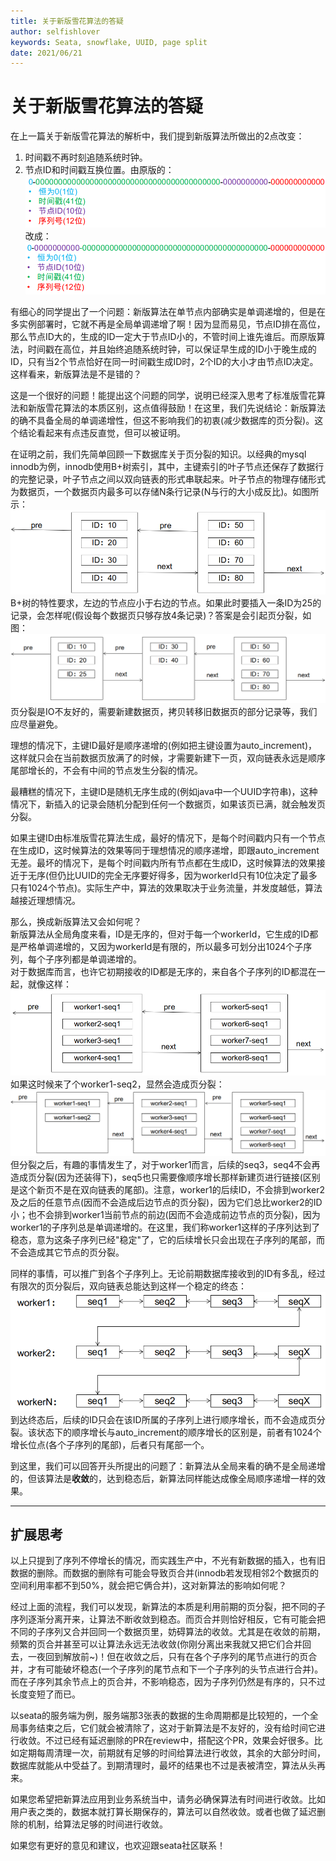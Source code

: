 ```yaml
---
title: 关于新版雪花算法的答疑
author: selfishlover
keywords: Seata, snowflake, UUID, page split
date: 2021/06/21
---
```


# 关于新版雪花算法的答疑

在上一篇关于新版雪花算法的解析中，我们提到新版算法所做出的2点改变：
1. 时间戳不再时刻追随系统时钟。
2. 节点ID和时间戳互换位置。由原版的：
![原版位分配策略](/img/blog/seata/uuid/before.png)
改成：
![改进版位分配策略](/img/blog/seata/uuid/after.png)

有细心的同学提出了一个问题：新版算法在单节点内部确实是单调递增的，但是在多实例部署时，它就不再是全局单调递增了啊！因为显而易见，节点ID排在高位，那么节点ID大的，生成的ID一定大于节点ID小的，不管时间上谁先谁后。而原版算法，时间戳在高位，并且始终追随系统时钟，可以保证早生成的ID小于晚生成的ID，只有当2个节点恰好在同一时间戳生成ID时，2个ID的大小才由节点ID决定。这样看来，新版算法是不是错的？

这是一个很好的问题！能提出这个问题的同学，说明已经深入思考了标准版雪花算法和新版雪花算法的本质区别，这点值得鼓励！在这里，我们先说结论：新版算法的确不具备全局的单调递增性，但这不影响我们的初衷(减少数据库的页分裂)。这个结论看起来有点违反直觉，但可以被证明。

在证明之前，我们先简单回顾一下数据库关于页分裂的知识。以经典的mysql innodb为例，innodb使用B+树索引，其中，主键索引的叶子节点还保存了数据行的完整记录，叶子节点之间以双向链表的形式串联起来。叶子节点的物理存储形式为数据页，一个数据页内最多可以存储N条行记录(N与行的大小成反比)。如图所示：
![数据页](/img/blog/seata/uuid/page1.png)  
B+树的特性要求，左边的节点应小于右边的节点。如果此时要插入一条ID为25的记录，会怎样呢(假设每个数据页只够存放4条记录)？答案是会引起页分裂，如图：
![页分裂](/img/blog/seata/uuid/page2.png)  
页分裂是IO不友好的，需要新建数据页，拷贝转移旧数据页的部分记录等，我们应尽量避免。

理想的情况下，主键ID最好是顺序递增的(例如把主键设置为auto_increment)，这样就只会在当前数据页放满了的时候，才需要新建下一页，双向链表永远是顺序尾部增长的，不会有中间的节点发生分裂的情况。

最糟糕的情况下，主键ID是随机无序生成的(例如java中一个UUID字符串)，这种情况下，新插入的记录会随机分配到任何一个数据页，如果该页已满，就会触发页分裂。

如果主键ID由标准版雪花算法生成，最好的情况下，是每个时间戳内只有一个节点在生成ID，这时候算法的效果等同于理想情况的顺序递增，即跟auto_increment无差。最坏的情况下，是每个时间戳内所有节点都在生成ID，这时候算法的效果接近于无序(但仍比UUID的完全无序要好得多，因为workerId只有10位决定了最多只有1024个节点)。实际生产中，算法的效果取决于业务流量，并发度越低，算法越接近理想情况。

那么，换成新版算法又会如何呢？  
新版算法从全局角度来看，ID是无序的，但对于每一个workerId，它生成的ID都是严格单调递增的，又因为workerId是有限的，所以最多可划分出1024个子序列，每个子序列都是单调递增的。  
对于数据库而言，也许它初期接收的ID都是无序的，来自各个子序列的ID都混在一起，就像这样：
![初期](/img/blog/seata/uuid/page3.png)  
如果这时候来了个worker1-seq2，显然会造成页分裂：
![首次分裂](/img/blog/seata/uuid/page4.png)  
但分裂之后，有趣的事情发生了，对于worker1而言，后续的seq3，seq4不会再造成页分裂(因为还装得下)，seq5也只需要像顺序增长那样新建页进行链接(区别是这个新页不是在双向链表的尾部)。注意，worker1的后续ID，不会排到worker2及之后的任意节点(因而不会造成后边节点的页分裂)，因为它们总比worker2的ID小；也不会排到worker1当前节点的前边(因而不会造成前边节点的页分裂)，因为worker1的子序列总是单调递增的。在这里，我们称worker1这样的子序列达到了稳态，意为这条子序列已经"稳定"了，它的后续增长只会出现在子序列的尾部，而不会造成其它节点的页分裂。

同样的事情，可以推广到各个子序列上。无论前期数据库接收到的ID有多乱，经过有限次的页分裂后，双向链表总能达到这样一个稳定的终态：
![终态](/img/blog/seata/uuid/page5.png)  
到达终态后，后续的ID只会在该ID所属的子序列上进行顺序增长，而不会造成页分裂。该状态下的顺序增长与auto_increment的顺序增长的区别是，前者有1024个增长位点(各个子序列的尾部)，后者只有尾部一个。

到这里，我们可以回答开头所提出的问题了：新算法从全局来看的确不是全局递增的，但该算法是**收敛**的，达到稳态后，新算法同样能达成像全局顺序递增一样的效果。

***
## 扩展思考

以上只提到了序列不停增长的情况，而实践生产中，不光有新数据的插入，也有旧数据的删除。而数据的删除有可能会导致页合并(innodb若发现相邻2个数据页的空间利用率都不到50%，就会把它俩合并)，这对新算法的影响如何呢？

经过上面的流程，我们可以发现，新算法的本质是利用前期的页分裂，把不同的子序列逐渐分离开来，让算法不断收敛到稳态。而页合并则恰好相反，它有可能会把不同的子序列又合并回同一个数据页里，妨碍算法的收敛。尤其是在收敛的前期，频繁的页合并甚至可以让算法永远无法收敛(你刚分离出来我就又把它们合并回去，一夜回到解放前~)！但在收敛之后，只有在各个子序列的尾节点进行的页合并，才有可能破坏稳态(一个子序列的尾节点和下一个子序列的头节点进行合并)。而在子序列其余节点上的页合并，不影响稳态，因为子序列仍然是有序的，只不过长度变短了而已。

以seata的服务端为例，服务端那3张表的数据的生命周期都是比较短的，一个全局事务结束之后，它们就会被清除了，这对于新算法是不友好的，没有给时间它进行收敛。不过已经有延迟删除的PR在review中，搭配这个PR，效果会好很多。比如定期每周清理一次，前期就有足够的时间给算法进行收敛，其余的大部分时间，数据库就能从中受益了。到期清理时，最坏的结果也不过是表被清空，算法从头再来。

如果您希望把新算法应用到业务系统当中，请务必确保算法有时间进行收敛。比如用户表之类的，数据本就打算长期保存的，算法可以自然收敛。或者也做了延迟删除的机制，给算法足够的时间进行收敛。

如果您有更好的意见和建议，也欢迎跟seata社区联系！
